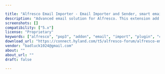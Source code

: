 ```yaml
---

title: "Alfresco Email Importer - Email Importer and Sender, smart emails routing and attachments extraction"
description: "Advanced email solution for Alfresco. This extension add an advanced email (importer and sender) manager into your Alfresco 5+ installation. The extension includes the Alfresco Email Viewer addon. Alfresco Email Importer extension allow users to add a page (one per site) with which user can administer all the emails accounts. Every Emails Accounts Managements page manages multiple emails accounts and it is possible to add multiple page (one per site). This make possible to manage (importing and sending) a group of emails accounts per site. In other terms, every site will have own emails accounts for import and send emails. TRY IT FOR FREE Main features: - Multiple emails providers management."
screenshots: []
compatibility: ["5.x"]
license: "Proprietary"
keywords: ["alfresco", "pop3", "addon", "email", "import", "plugin", "community", "smtp", "send", "imap", "account"]
download_url: "https://connect.hyland.com/t5/alfresco-forum/alfresco-email-importer-email-importer-and-sender-smart-emails/td-p/4308"
vendor: "badluck1024@gmail.com"
about: ""
about_url: ""
draft: false

---
```

